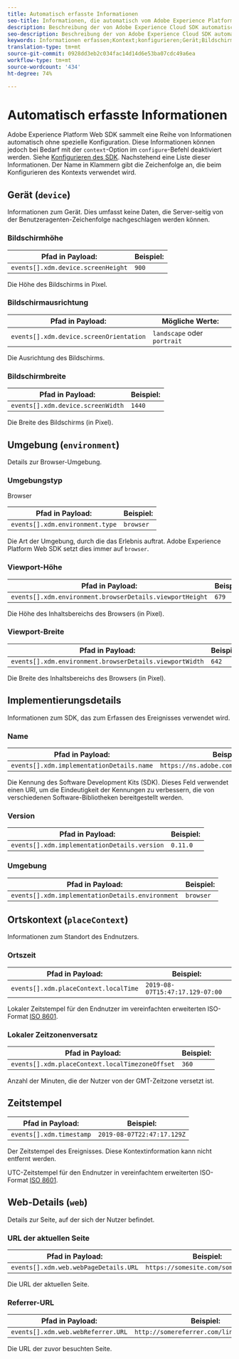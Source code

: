 ```yaml
---
title: Automatisch erfasste Informationen
seo-title: Informationen, die automatisch vom Adobe Experience Platform Web SDK erfasst werden
description: Beschreibung der von Adobe Experience Cloud SDK automatisch erfassten Informationen
seo-description: Beschreibung der von Adobe Experience Cloud SDK automatisch erfassten Informationen
keywords: Informationen erfassen;Kontext;konfigurieren;Gerät;Bildschirmhöhe;Bildschirmausrichtung;Bildschirmbreite;Bildschirmbreite;Umgebung;ViewportHeight;Viewport-Höhe;Viewport-Breite;Viewport-Breite;Viewport-Breite;Browserdetails;Browserdetails;Implementierungsdetails;Name;Version;OrtContext;localTime;localTimeOffset;LocalTimeOffset Local TimeZone Offset;timestamp;web;url;webPageDetails;Webseitendetails;webReferrer;web Werber;landscape;portrait;
translation-type: tm+mt
source-git-commit: 0928dd3eb2c034fac14d14d6e53ba07cdc49a6ea
workflow-type: tm+mt
source-wordcount: '434'
ht-degree: 74%

---
```



# Automatisch erfasste Informationen

Adobe Experience Platform Web SDK sammelt eine Reihe von Informationen automatisch ohne spezielle Konfiguration. Diese Informationen können jedoch bei Bedarf mit der `context`-Option im `configure`-Befehl deaktiviert werden. Siehe [Konfigurieren des SDK](../fundamentals/configuring-the-sdk.md). Nachstehend eine Liste dieser Informationen. Der Name in Klammern gibt die Zeichenfolge an, die beim Konfigurieren des Kontexts verwendet wird.

## Gerät (`device`)

Informationen zum Gerät. Dies umfasst keine Daten, die Server-seitig von der Benutzeragenten-Zeichenfolge nachgeschlagen werden können.

### Bildschirmhöhe

| **Pfad in Payload:** | **Beispiel:** |
| ---------------------------------- | ------------ |
| `events[].xdm.device.screenHeight` | `900` |

Die Höhe des Bildschirms in Pixel.

### Bildschirmausrichtung

| **Pfad in Payload:** | **Mögliche Werte:** |
| --------------------------------------- | ------------------------- |
| `events[].xdm.device.screenOrientation` | `landscape` oder `portrait` |

Die Ausrichtung des Bildschirms.

### Bildschirmbreite

| **Pfad in Payload:** | **Beispiel:** |
| --------------------------------- | ------------ |
| `events[].xdm.device.screenWidth` | `1440` |

Die Breite des Bildschirms (in Pixel).

## Umgebung (`environment`)

Details zur Browser-Umgebung.

### Umgebungstyp

Browser

| **Pfad in Payload:** | **Beispiel:** |
| ------------------------------- | ------------ |
| `events[].xdm.environment.type` | `browser` |

Die Art der Umgebung, durch die das Erlebnis auftrat. Adobe Experience Platform Web SDK setzt dies immer auf `browser`.

### Viewport-Höhe

| **Pfad in Payload:** | **Beispiel:** |
| -------------------------------------------------------- | ------------ |
| `events[].xdm.environment.browserDetails.viewportHeight` | `679` |

Die Höhe des Inhaltsbereichs des Browsers (in Pixel).

### Viewport-Breite

| **Pfad in Payload:** | **Beispiel:** |
| ------------------------------------------------------- | ------------ |
| `events[].xdm.environment.browserDetails.viewportWidth` | `642` |

Die Breite des Inhaltsbereichs des Browsers (in Pixel).

## Implementierungsdetails

Informationen zum SDK, das zum Erfassen des Ereignisses verwendet wird.

### Name

| **Pfad in Payload:** | **Beispiel:** |
| ----------------------------------------- | --------------------------------------- |
| `events[].xdm.implementationDetails.name` | `https://ns.adobe.com/experience/alloy` |

Die Kennung des Software Development Kits (SDK).  Dieses Feld verwendet einen URI, um die Eindeutigkeit der Kennungen zu verbessern, die von verschiedenen Software-Bibliotheken bereitgestellt werden.

### Version

| **Pfad in Payload:** | **Beispiel:** |
| -------------------------------------------- | ------------ |
| `events[].xdm.implementationDetails.version` | `0.11.0` |

### Umgebung

| **Pfad in Payload:** | **Beispiel:** |
| ------------------------------------------------ | ------------ |
| `events[].xdm.implementationDetails.environment` | `browser` |


## Ortskontext (`placeContext`)

Informationen zum Standort des Endnutzers.

### Ortszeit

| **Pfad in Payload:** | **Beispiel:** |
| ------------------------------------- | ------------------------------- |
| `events[].xdm.placeContext.localTime` | `2019-08-07T15:47:17.129-07:00` |

Lokaler Zeitstempel für den Endnutzer im vereinfachten erweiterten ISO-Format [ISO 8601](https://tools.ietf.org/html/rfc3339#section-5.6).

### Lokaler Zeitzonenversatz

| **Pfad in Payload:** | **Beispiel:** |
| ----------------------------------------------- | ------------ |
| `events[].xdm.placeContext.localTimezoneOffset` | `360` |

Anzahl der Minuten, die der Nutzer von der GMT-Zeitzone versetzt ist.

## Zeitstempel

| **Pfad in Payload:** | **Beispiel:** |
| ------------------------ | -------------------------- |
| `events[].xdm.timestamp` | `2019-08-07T22:47:17.129Z` |

Der Zeitstempel des Ereignisses.  Diese Kontextinformation kann nicht entfernt werden.

UTC-Zeitstempel für den Endnutzer in vereinfachtem erweiterten ISO-Format [ISO 8601](https://tools.ietf.org/html/rfc3339#section-5.6).

## Web-Details (`web`)

Details zur Seite, auf der sich der Nutzer befindet.

### URL der aktuellen Seite

| **Pfad in Payload:** | **Beispiel:** |
| ------------------------------------- | ------------------------------------ |
| `events[].xdm.web.webPageDetails.URL` | `https://somesite.com/somepage.html` |

Die URL der aktuellen Seite.

### Referrer-URL

| **Pfad in Payload:** | **Beispiel:** |
| ---------------------------------- | ----------------------------------------- |
| `events[].xdm.web.webReferrer.URL` | `http://somereferrer.com/linkedpage.html` |

Die URL der zuvor besuchten Seite.

